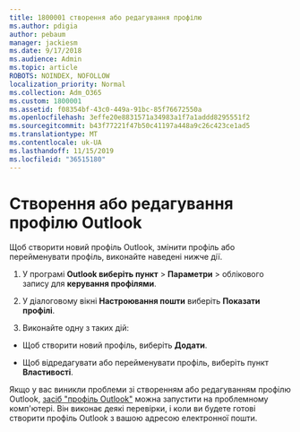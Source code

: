 ```yaml
---
title: 1800001 створення або редагування профілю
ms.author: pdigia
author: pebaum
manager: jackiesm
ms.date: 9/17/2018
ms.audience: Admin
ms.topic: article
ROBOTS: NOINDEX, NOFOLLOW
localization_priority: Normal
ms.collection: Adm_O365
ms.custom: 1800001
ms.assetid: f08354bf-43c0-449a-91bc-85f76672550a
ms.openlocfilehash: 3effe20e8831571a34983a1f7a1addd8295551f2
ms.sourcegitcommit: b43f77221f47b50c41197a448a9c26c423ce1ad5
ms.translationtype: MT
ms.contentlocale: uk-UA
ms.lasthandoff: 11/15/2019
ms.locfileid: "36515180"
---
```

# <a name="create-or-edit-an-outlook-profile"></a>Створення або редагування профілю Outlook

Щоб створити новий профіль Outlook, змінити профіль або перейменувати профіль, виконайте наведені нижче дії.
  
1. У програмі **Outlook виберіть пункт** \> **Параметри** \> облікового запису для **керування профілями**.
    
2. У діалоговому вікні **Настроювання пошти** виберіть **Показати профілі**.
    
3. Виконайте одну з таких дій:
    
  - Щоб створити новий профіль, виберіть **Додати**.
    
  - Щоб відредагувати або перейменувати профіль, виберіть пункт **Властивості**.
    
Якщо у вас виникли проблеми зі створенням або редагуванням профілю Outlook, [засіб "профіль Outlook"](https://aka.ms/SaRA-OutlookSetupProfile) можна запустити на проблемному комп'ютері. Він виконає деякі перевірки, і коли ви будете готові створити профіль Outlook з вашою адресою електронної пошти. 
  

